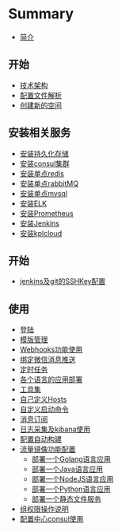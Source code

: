 # Summary

* [简介](README.md)

## 开始

- [技术架构]()
- [配置文件解析](config.md)
- [创建新的空间](install/namespace.md)

## 安装相关服务



- [安装持久化存储](install/storage.md)
- [安装consul集群](install/consul.md)
- [安装单点redis](install/redis.md)
- [安装单点rabbitMQ](install/rabbitmq.md)
- [安装单点mysql](install/mysql.md)
- [安装ELK](install/elk.md)
- [安装Prometheus]()
- [安装Jenkins](install/jenkins.md)
- [安装kplcloud](install/kpaas.md)

## 开始

- [jenkins及git的SSHKey配置](jenkins.md)



## 使用

- [登陆]()
- [模版管理]()
- [Webhooks功能使用]()
- [绑定微信消息推送]()
- [定时任务]()
- [各个语言的应用部署]()
- [工具集]()
- [自己定义Hosts]()
- [自定义启动命令]()
- [消息订阅]()
- [日志采集及kibana使用]()
- [配置自动构建]()
- [流量镜像功能配置]()
  - [部署一个Golang语言应用](start/create-golang-app.md)
  - [部署一个Java语言应用]()
  - [部署一个NodeJS语言应用]()
  - [部署一个Python语言应用]()
  - [部署一个静态文件服务]()
- [组权限操作说明]()
- [配置中心consul使用]()